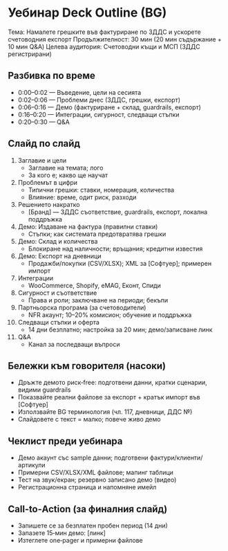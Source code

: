 # Уебинар Deck Outline (BG)

Тема: Намалете грешките във фактуриране по ЗДДС и ускорете счетоводния експорт
Продължителност: 30 мин (20 мин съдържание + 10 мин Q&A)
Целева аудитория: Счетоводни къщи и МСП (ЗДДС регистрирани)

## Разбивка по време
- 0:00–0:02 — Въведение, цели на сесията
- 0:02–0:06 — Проблеми днес (ЗДДС, грешки, експорт)
- 0:06–0:16 — Демо (фактуриране + склад, guardrails, експорт)
- 0:16–0:20 — Интеграции, сигурност, следващи стъпки
- 0:20–0:30 — Q&A

## Слайд по слайд
1. Заглавие и цели
   - Заглавие на темата; лого
   - За кого е; какво ще научат
2. Проблемът в цифри
   - Типични грешки: ставки, номерация, количества
   - Влияние: време, одит риск, разходи
3. Решението накратко
   - [Бранд] — ЗДДС съответствие, guardrails, експорт, локална поддръжка
4. Демо: Издаване на фактура (правилни ставки)
   - Стъпки; как системата предотвратява грешки
5. Демо: Склад и количества
   - Блокиране над наличности; връщания; кредитни известия
6. Демо: Експорт на дневници
   - Продажби/покупки (CSV/XLSX); XML за [Софтуер]; примерен импорт
7. Интеграции
   - WooCommerce, Shopify, eMAG, Еконт, Спиди
8. Сигурност и съответствие
   - Права и роли; заключване на периоди; бекъпи
9. Партньорска програма (за счетоводители)
   - NFR акаунт; 10–20% комисион; обучение и поддръжка
10. Следващи стъпки и оферта
    - 14 дни безплатно; настройка за 20 мин; демо/записване линк
11. Q&A
    - Канал за последващи въпроси

## Бележки към говорителя (насоки)
- Дръжте демото риск‑free: подготвени данни, кратки сценарии, видими guardrails
- Показвайте реални файлове за експорт + кратък импорт във [Софтуер]
- Използвайте BG терминология (чл. 117, дневници, ДДС №)
- Слайдовете с текст = малко; повече живо демо

## Чеклист преди уебинара
- Демо акаунт със sample данни; подготвени фактури/клиенти/артикули
- Примерни CSV/XLSX/XML файлове; мапинг таблици
- Тест на звук/екран; резервно записано демо (видео)
- Регистрационна страница и напомняне имейл

## Call‑to‑Action (за финалния слайд)
- Запишете се за безплатен пробен период (14 дни)
- Запазете 15‑мин демо: [линк]
- Изтеглете one‑pager и примерни файлове
